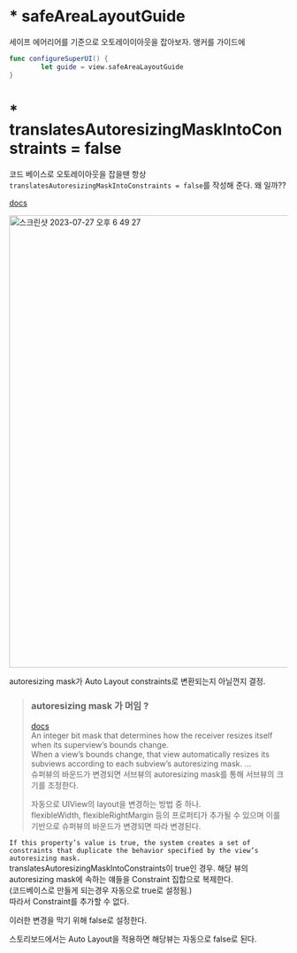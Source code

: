 # * safeAreaLayoutGuide
세이프 에어리어를 기준으로 오토레이이아웃을 잡아보자. 앵커를 가이드에
```swift
func configureSuperUI() {
        let guide = view.safeAreaLayoutGuide
}
```


# * translatesAutoresizingMaskIntoConstraints = false
코드 베이스로 오토레이아웃을 잡을땐 항상 ```translatesAutoresizingMaskIntoConstraints = false```를 작성해 준다. 왜 일까??  

[docs](https://developer.apple.com/documentation/uikit/uiview/1622572-translatesautoresizingmaskintoco)  

<img width="818" alt="스크린샷 2023-07-27 오후 6 49 27" src="https://github.com/jaehoon9186/study/assets/83233720/bfd4e09a-1ce1-442b-8e6f-b18bd153ec2f">  

autoresizing mask가 Auto Layout constraints로 변환되는지 아닐껀지 결정.  

> ### autoresizing mask 가 머임 ? 
> [docs](https://developer.apple.com/documentation/uikit/uiview/1622559-autoresizingmask)  
> An integer bit mask that determines how the receiver resizes itself when its superview’s bounds change.  
> When a view’s bounds change, that view automatically resizes its subviews according to each subview’s autoresizing mask. ...  
> 슈퍼뷰의 바운드가 변경되면 서브뷰의 autoresizing mask를 통해 서브뷰의 크기를 조정한다.
>  
> 자동으로 UIView의 layout을 변경하는 방법 중 하나.  
> flexibleWidth, flexibleRightMargin 등의 프로퍼티가 추가될 수 있으며 이를 기반으로 슈퍼뷰의 바운드가 변경되면 따라 변경된다.

```If this property’s value is true, the system creates a set of constraints that duplicate the behavior specified by the view’s autoresizing mask.```  
translatesAutoresizingMaskIntoConstraints이 true인 경우. 해당 뷰의 autoresizing mask에 속하는 얘들을 Constraint 집합으로 복제한다.  
(코드베이스로 만들게 되는경우 자동으로 true로 설정됨.)  
따라서 Constraint를 추가할 수 없다. 
  
이러한 변경을 막기 위해 false로 설정한다.  
  
스토리보드에서는 Auto Layout을 적용하면 해당뷰는 자동으로 false로 된다.



